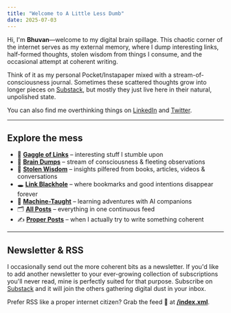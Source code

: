 ```yaml
---
title: "Welcome to A Little Less Dumb"
date: 2025-07-03
---
```


Hi, I'm **Bhuvan**—welcome to my digital brain spillage. This chaotic corner of the internet serves as my external memory, where I dump interesting links, half-formed thoughts, stolen wisdom from things I consume, and the occasional attempt at coherent writing.

Think of it as my personal Pocket/Instapaper mixed with a stream-of-consciousness journal. Sometimes these scattered thoughts grow into longer pieces on [Substack](https://bhuvan.substack.com), but mostly they just live here in their natural, unpolished state.

You can also find me overthinking things on [LinkedIn](https://www.linkedin.com/in/bebhuvan/) and [Twitter](https://x.com/bebhuvan).

---
## Explore the mess

- 📎 **[Gaggle of Links](/gaggle-of-links/)** – interesting stuff I stumble upon
- 💭 **[Brain Dumps](/brain-dumps/)** – stream of consciousness & fleeting observations  
- 📝 **[Stolen Wisdom](/stolen-wisdom/)** – insights pilfered from books, articles, videos & conversations
- 🕳️ **[Link Blackhole](/link-blackhole/)** – where bookmarks and good intentions disappear forever
- 🤖 **[Machine-Taught](/machine-taught/)** – learning adventures with AI companions
- 🗂️ **[All Posts](/all-posts/)** – everything in one continuous feed
- ✍️ **[Proper Posts](/proper-posts/)** – when I actually try to write something coherent

---
## Newsletter & RSS

I occasionally send out the more coherent bits as a newsletter. If you'd like to add another newsletter to your ever-growing collection of subscriptions you'll never read, mine is perfectly suited for that purpose. Subscribe on [Substack](https://bhuvan.substack.com) and it will join the others gathering digital dust in your inbox.

Prefer RSS like a proper internet citizen? Grab the feed 📡 at **[/index.xml](/index.xml)**.
